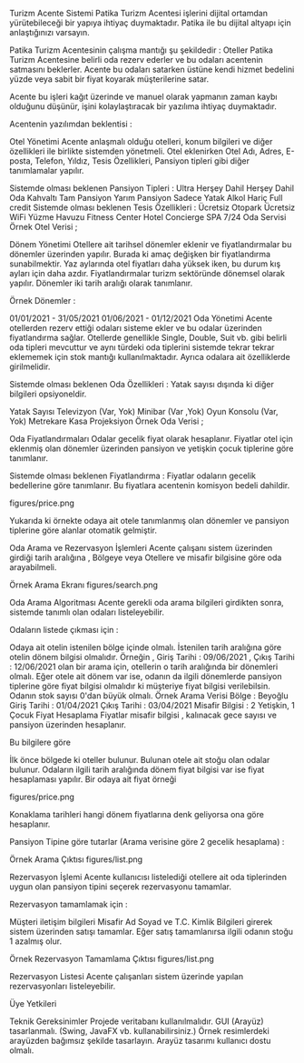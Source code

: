 Turizm Acente Sistemi
Patika Turizm Acentesi işlerini dijital ortamdan yürütebileceği bir yapıya ihtiyaç duymaktadır. Patika ile bu dijital altyapı için anlaştığınızı varsayın.

Patika Turizm Acentesinin çalışma mantığı şu şekildedir : Oteller Patika Turizm Acentesine belirli oda rezerv ederler ve bu odaları acentenin satmasını beklerler. Acente bu odaları satarken üstüne kendi hizmet bedelini yüzde veya sabit bir fiyat koyarak müşterilerine satar.

Acente bu işleri kağıt üzerinde ve manuel olarak yapmanın zaman kaybı olduğunu düşünür, işini kolaylaştıracak bir yazılıma ihtiyaç duymaktadır.

Acentenin yazılımdan beklentisi :

Otel Yönetimi
Acente anlaşmalı olduğu otelleri, konum bilgileri ve diğer özellikleri ile birlikte sistemden yönetmeli. Otel eklenirken Otel Adı, Adres, E-posta, Telefon, Yıldız, Tesis Özellikleri, Pansiyon tipleri gibi diğer tanımlamalar yapılır.

Sistemde olması beklenen Pansiyon Tipleri :
Ultra Herşey Dahil
Herşey Dahil
Oda Kahvaltı
Tam Pansiyon
Yarım Pansiyon
Sadece Yatak
Alkol Hariç Full credit
Sistemde olması beklenen Tesis Özellikleri :
Ücretsiz Otopark
Ücretsiz WiFi
Yüzme Havuzu
Fitness Center
Hotel Concierge
SPA
7/24 Oda Servisi
Örnek Otel Verisi ;


Dönem Yönetimi
Otellere ait tarihsel dönemler eklenir ve fiyatlandırmalar bu dönemler üzerinden yapılır. Burada ki amaç değişken bir fiyatlandırma sunabilmektir. Yaz aylarında otel fiyatları daha yüksek iken, bu durum kış ayları için daha azdır. Fiyatlandırmalar turizm sektöründe dönemsel olarak yapılır. Dönemler iki tarih aralığı olarak tanımlanır.

Örnek Dönemler :

01/01/2021 - 31/05/2021
01/06/2021 - 01/12/2021
Oda Yönetimi
Acente otellerden rezerv ettiği odaları sisteme ekler ve bu odalar üzerinden fiyatlandırma sağlar. Otellerde genellikle Single, Double, Suit vb. gibi belirli oda tipleri mevcuttur ve aynı türdeki oda tiplerini sistemde tekrar tekrar eklememek için stok mantığı kullanılmaktadır. Ayrıca odalara ait özelliklerde girilmelidir.

Sistemde olması beklenen Oda Özellikleri :
Yatak sayısı dışında ki diğer bilgileri opsiyoneldir.

Yatak Sayısı
Televizyon (Var, Yok)
Minibar (Var ,Yok)
Oyun Konsolu (Var, Yok)
Metrekare
Kasa
Projeksiyon
Örnek Oda Verisi ;


Oda Fiyatlandırmaları
Odalar gecelik fiyat olarak hesaplanır. Fiyatlar otel için eklenmiş olan dönemler üzerinden pansiyon ve yetişkin çocuk tiplerine göre tanımlanır.

Sistemde olması beklenen Fiyatlandırma :
Fiyatlar odaların gecelik bedellerine göre tanımlanır. Bu fiyatlara acentenin komisyon bedeli dahildir.

figures/price.png

Yukarıda ki örnekte odaya ait otele tanımlanmış olan dönemler ve pansiyon tiplerine göre alanlar otomatik gelmiştir.

Oda Arama ve Rezervasyon İşlemleri
Acente çalışanı sistem üzerinden girdiği tarih aralığına , Bölgeye veya Otellere ve misafir bilgisine göre oda arayabilmeli.

Örnek Arama Ekranı
figures/search.png

Oda Arama Algoritması
Acente gerekli oda arama bilgileri girdikten sonra, sistemde tanımlı olan odaları listeleyebilir.

Odaların listede çıkması için :

Odaya ait otelin istenilen bölge içinde olmalı.
İstenilen tarih aralığına göre otelin dönem bilgisi olmalıdır. Örneğin , Giriş Tarihi : 09/06/2021 , Çıkış Tarihi : 12/06/2021 olan bir arama için, otellerin o tarih aralığında bir dönemleri olmalı.
Eğer otele ait dönem var ise, odanın da ilgili dönemlerde pansiyon tiplerine göre fiyat bilgisi olmalıdır ki müşteriye fiyat bilgisi verilebilsin.
Odanın stok sayısı 0'dan büyük olmalı.
Örnek Arama Verisi
Bölge : Beyoğlu
Giriş Tarihi : 01/04/2021
Çıkış Tarihi : 03/04/2021
Misafir Bilgisi : 2 Yetişkin, 1 Çocuk
Fiyat Hesaplama
Fiyatlar misafir bilgisi , kalınacak gece sayısı ve pansiyon üzerinden hesaplanır.

Bu bilgilere göre

İlk önce bölgede ki oteller bulunur.
Bulunan otele ait stoğu olan odalar bulunur.
Odaların ilgili tarih aralığında dönem fiyat bilgisi var ise fiyat hesaplaması yapılır.
Bir odaya ait fiyat örneği

figures/price.png

Konaklama tarihleri hangi dönem fiyatlarına denk geliyorsa ona göre hesaplanır.

Pansiyon Tipine göre tutarlar (Arama verisine göre 2 gecelik hesaplama) :



Örnek Arama Çıktısı
figures/list.png

Rezervasyon İşlemi
Acente kullanıcısı listelediği otellere ait oda tiplerinden uygun olan pansiyon tipini seçerek rezervasyonu tamamlar.

Rezervasyon tamamlamak için :

Müşteri iletişim bilgileri
Misafir Ad Soyad ve T.C. Kimlik Bilgileri
girerek sistem üzerinden satışı tamamlar. Eğer satış tamamlanırsa ilgili odanın stoğu 1 azalmış olur.

Örnek Rezervasyon Tamamlama Çıktısı
figures/list.png

Rezervasyon Listesi
Acente çalışanları sistem üzerinde yapılan rezervasyonları listeleyebilir.

Üye Yetkileri


Teknik Gereksinimler
Projede veritabanı kullanılmalıdır.
GUI (Arayüz) tasarlanmalı. (Swing, JavaFX vb. kullanabilirsiniz.)
Örnek resimlerdeki arayüzden bağımsız şekilde tasarlayın.
Arayüz tasarımı kullanıcı dostu olmalı.
